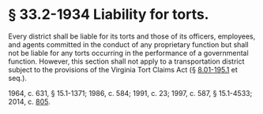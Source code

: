 # § 33.2-1934 Liability for torts.

<p>Every district shall be liable for its torts and those of its officers, employees, and agents committed in the conduct of any proprietary function but shall not be liable for any torts occurring in the performance of a governmental function. However, this section shall not apply to a transportation district subject to the provisions of the Virginia Tort Claims Act (§ <a href='http://law.lis.virginia.gov/vacode/8.01-195.1/'>8.01-195.1</a> et seq.).</p><p>1964, c. 631, § 15.1-1371; 1986, c. 584; 1991, c. 23; 1997, c. 587, § 15.1-4533; 2014, c. <a href='http://lis.virginia.gov/cgi-bin/legp604.exe?141+ful+CHAP0805'>805</a>.</p>